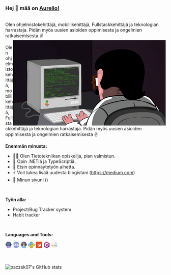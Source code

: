 ### Hej 👋 mää on [Aurelio!]()
<br />
Olen ohjelmistokehittäjä, mobillikehittäjä, Fullstackkehittäjä ja teknologian harrastaja. Pidän myös uusien asioiden oppimisesta ja ongelmien ratkaisemisesta ✌️

<img align="right" alt="GIF" src="https://github.com/paczek07/paczek07/blob/main/assets/giphy.gif" />

Olen ohjelmistokehittäjä, mobillikehittäjä, Fullstackkehittäjä ja teknologian harrastaja. Pidän myös uusien asioiden oppimisesta ja ongelmien ratkaisemisesta ✌️


**Enemmän minusta:**

- 👨‍🎓 Olen Tietotekniikan opiskelija, pian valmistun.
- 📖 Opin .NETiä ja TypeScriptiä.
- 🔎 Etsin opinnäytetyön aihetta.
- ⚡ Voit lukea lisää uudesta blogistani (https://medium.com)
- 📝 Minun sivuni ()
<br />

**Työn alla:**
- Project/Bug Tracker system
- Habit tracker
<br />

**Languages and Tools:**

<code><img height="20" src="https://github.com/paczek07/paczek07/blob/main/assets/react.png"></code>
<code><img height="20" src="https://github.com/paczek07/paczek07/blob/main/assets/php.png"></code>
<code><img height="20" src="https://github.com/paczek07/paczek07/blob/main/assets/java.png"></code>
<code><img height="20" src="https://github.com/paczek07/paczek07/blob/main/assets/python.png"></code>
<code><img height="20" src="https://github.com/paczek07/paczek07/blob/main/assets/swift.png"></code>
<code><img height="20" src="https://github.com/paczek07/paczek07/blob/main/assets/c-sharp.png"></code>
<code><img height="20" src="https://github.com/paczek07/paczek07/blob/main/assets/mysql.png"></code>
<br />
<br />
<br />

![paczek07's GitHub stats](https://github-readme-stats.vercel.app/api?username=paczek07&show_icons=true&hide_border=true)
